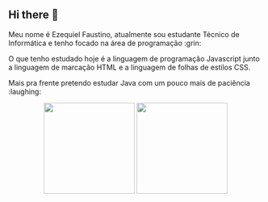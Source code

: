 ## Hi there 👋

<!--
**ezequielFaustino/ezequielFaustino** is a ✨ _special_ ✨ repository because its `README.md` (this file) appears on your GitHub profile.

Here are some ideas to get you started:

- 🔭 I’m currently working on ...
- 🌱 I’m currently learning ...
- 👯 I’m looking to collaborate on ...
- 🤔 I’m looking for help with ...
- 💬 Ask me about ...
- 📫 How to reach me: ...
- 😄 Pronouns: ...
- ⚡ Fun fact: ...
-->
<p>Meu nome é Ezequiel Faustino, atualmente sou estudante Técnico de Informática e tenho focado na área de programação :grin:</p>

<p>O que tenho estudado hoje é a linguagem de programação Javascript junto a linguagem de marcação HTML e a linguagem de folhas de estilos CSS.</p>

<p>Mais pra frente pretendo estudar Java com um pouco mais de paciência :laughing: </p>

<!-- GITHUB STATUS -->
<div align="center">
    <img height="180em" src="https://github-readme-stats.vercel.app/api?username=ezequielFaustino&show_icons=true&theme=dark&include_all_commits=true&count_public=true"/>
    <img height="180em" src="https://github-readme-stats.vercel.app/api/top-langs/?username=ezequielFaustino&layout=compact&langs_count=10&theme=tokyonight"/>
    <!-- TEMAS: dark, radical, merko, gruvbox, tokyonight, onedark, cobalt, synthwave, highcontrast, dracula -->
</div>
